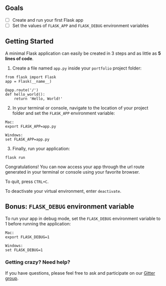 ##  Goals

- [ ] Create and run your first Flask app
- [ ] Set the values of `FLASK_APP` and `FLASK_DEBUG` environment variables

## Getting Started

A minimal Flask application can easily be created in 3 steps and as little as **5 lines of code**.

1. Create a file named `app.py` inside your `portfolio` project folder:

```shell
from flask import Flask
app = Flask(__name__)

@app.route('/')
def hello_world():
    return 'Hello, World!'
```

2. In your terminal or console, navigate to the location of your project folder and set the `FLASK_APP` environment variable:

```shell
Mac:
export FLASK_APP=app.py

Windows:
set FLASK_APP=app.py
```

3. Finally, run your application:

```shell
flask run
```

Congratulations! You can now access your app through the url route generated in your terminal or console using your favorite browser.

To quit, press `CTRL+C`.

To deactivate your virtual environment, enter `deactivate`.

## Bonus: `FLASK_DEBUG` environment variable

To run your app in debug mode, set the `FLASK_DEBUG` environment variable to 1 before running the application:

```shell
Mac:
export FLASK_DEBUG=1

Windows:
set FLASK_DEBUG=1
```

### Getting crazy? Need help?
If you have questions, please feel free to ask and participate on our [Gitter group](https://gitter.im/WWCodeManila/Python).